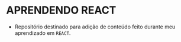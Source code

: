 # APRENDENDO REACT
- Repositório destinado para adição de conteúdo feito durante meu aprendizado em `REACT`.